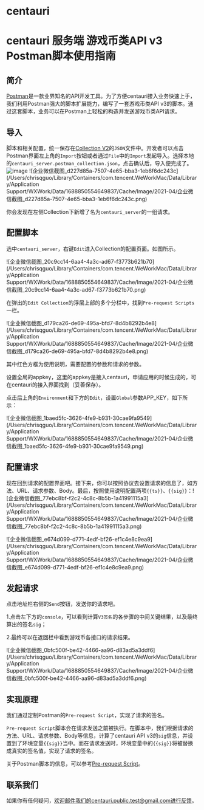 # centauri
# centauri 服务端 游戏币类API v3 Postman脚本使用指南

## 简介

[Postman](https://www.getpostman.com/products)是一款业界知名的API开发工具。为了方便centauri接入业务快速上手，我们利用Postman强大的脚本扩展能力，编写了一套游戏币类API v3的脚本。通过这套脚本，业务可以在Postman上轻松的构造并发送游戏币类API请求。

## 导入

脚本和相关配置，统一保存在[Collection V2](https://go.pstmn.io/collection-v2)的`JSON`文件中。开发者可以点击Postman界面左上角的`Import`按钮或者通过`File`中的`Import`发起导入。选择本地的`centauri_server.postman_collection.json`，点击确认后，导入便完成了。![image](https://user-images.githubusercontent.com/82426537/114562705-5387ab80-9ca1-11eb-92df-4ab46cc026e4.png)
![企业微信截图_d227d85a-7507-4e65-bba3-1eb6f6dc243c](/Users/chrisqguo/Library/Containers/com.tencent.WeWorkMac/Data/Library/Application Support/WXWork/Data/1688850554649837/Cache/Image/2021-04/企业微信截图_d227d85a-7507-4e65-bba3-1eb6f6dc243c.png)

你会发现在左侧Collection下新增了名为`centauri_server`的一组请求。

## 配置脚本

选中`centauri_server`，右键`Edit`进入Collection的配置页面。如图所示。

![企业微信截图_20c9cc14-6aa4-4a3c-ad67-f3773b621b70](/Users/chrisqguo/Library/Containers/com.tencent.WeWorkMac/Data/Library/Application Support/WXWork/Data/1688850554649837/Cache/Image/2021-04/企业微信截图_20c9cc14-6aa4-4a3c-ad67-f3773b621b70.png)

在弹出的`Edit Collection`的浮层上部的多个分栏中，找到`Pre-request Scripts`一栏。

![企业微信截图_d179ca26-de69-495a-bfd7-8d4b8292b4e8](/Users/chrisqguo/Library/Containers/com.tencent.WeWorkMac/Data/Library/Application Support/WXWork/Data/1688850554649837/Cache/Image/2021-04/企业微信截图_d179ca26-de69-495a-bfd7-8d4b8292b4e8.png)

其中红色方框为使用说明，需要配置的参数和请求的参数。

设置全局的appkey，这里的appkey是接入centauri，申请应用的时候生成的，可在centauri的接入界面找到（妥善保存）。

点击后上角的`Environment`和下方的`Edit`，设置`Global`参数APP_KEY，如下所示：

![企业微信截图_1baed5fc-3626-4fe9-b931-30cae9fa9549](/Users/chrisqguo/Library/Containers/com.tencent.WeWorkMac/Data/Library/Application Support/WXWork/Data/1688850554649837/Cache/Image/2021-04/企业微信截图_1baed5fc-3626-4fe9-b931-30cae9fa9549.png)

## 配置请求

现在回到请求的配置界面吧。接下来，你可以按照协议去设置请求的信息了，如方法、URL、请求参数、Body。最后，按照使用说明配置两项`{{ts}}`、`{{sig}}`：![企业微信截图_77ebc8bf-f2c2-4c8c-8b5b-1a41991115a3](/Users/chrisqguo/Library/Containers/com.tencent.WeWorkMac/Data/Library/Application Support/WXWork/Data/1688850554649837/Cache/Image/2021-04/企业微信截图_77ebc8bf-f2c2-4c8c-8b5b-1a41991115a3.png)

![企业微信截图_e674d099-d771-4edf-bf26-ef1c4e8c9ea9](/Users/chrisqguo/Library/Containers/com.tencent.WeWorkMac/Data/Library/Application Support/WXWork/Data/1688850554649837/Cache/Image/2021-04/企业微信截图_e674d099-d771-4edf-bf26-ef1c4e8c9ea9.png)

## 发起请求

点击地址栏右侧的`Send`按钮，发送你的请求吧。

1.点击左下方的`console`，可以看到计算`V3签名`的各步骤的中间关键结果，以及最终算出的签名`sig`；

2.最终可以在返回栏中看到游戏币各接口的请求结果。

![企业微信截图_0bfc500f-be42-4466-aa96-d83ad5a3ddf6](/Users/chrisqguo/Library/Containers/com.tencent.WeWorkMac/Data/Library/Application Support/WXWork/Data/1688850554649837/Cache/Image/2021-04/企业微信截图_0bfc500f-be42-4466-aa96-d83ad5a3ddf6.png)

## 实现原理

我们通过定制Postman的`Pre-request Script`，实现了请求的签名。

`Pre-request Script`脚本会在请求发送之前被执行。在脚本中，我们根据请求的方法、URL、请求参数、Body等信息，计算了centauri API v3的`sig`信息，并设置到了环境变量`{{sig}}`当中。而在请求发送时，环境变量中的`{{sig}}`将被替换成真实的签名值，实现了请求的签名。

关于Postman脚本的信息，可以参考[Pre-request Script](https://learning.getpostman.com/docs/postman/scripts/pre_request_scripts/)。

## 联系我们

如果你有任何疑问，欢迎邮件我们的centauri.public.test@gmail.com进行反馈。



